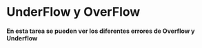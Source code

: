 # UnderFlow y OverFlow

**En esta tarea se pueden ver los diferentes errores de Overflow y Underflow**
